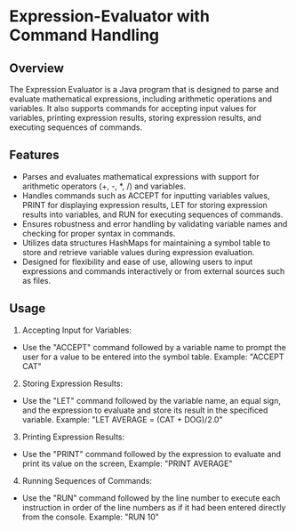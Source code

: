 # Expression-Evaluator with Command Handling


## Overview

The Expression Evaluator is a Java program that is designed to parse and evaluate mathematical expressions, including arithmetic operations and variables. It also supports commands for accepting input values for variables, printing expression results, storing expression results, and executing sequences of commands. 

## Features

- Parses and evaluates mathematical expressions with support for arithmetic operators (+, -, *, /) and variables.
- Handles commands such as ACCEPT for inputting variables values, PRINT for displaying expression results, LET for storing expression results into variables, and RUN for executing sequences of commands.
- Ensures robustness and error handling by validating variable names and checking for proper syntax in commands.
- Utilizes data structures HashMaps for maintaining a symbol table to store and retrieve variable values during expression evaluation.
- Designed for flexibility and ease of use, allowing users to input expressions and commands interactively or from external sources such as files.

## Usage

1. Accepting Input for Variables:
  - Use the "ACCEPT" command followed by a variable name to prompt the user for a value to be entered into the symbol table. Example: "ACCEPT CAT"
2. Storing Expression Results:
  - Use the "LET" command followed by the variable name, an equal sign, and the expression to evaluate and store its result in the specificed variable. Example: "LET AVERAGE = (CAT + DOG)/2.0"
3. Printing Expression Results:
  - Use the "PRINT" command followed by the expression to evaluate and print its value on the screen, Example: "PRINT AVERAGE"
4. Running Sequences of Commands:
  - Use the "RUN" command followed by the line number to execute each instruction in order of the line numbers as if it had been entered directly from the console. Example: "RUN 10"


